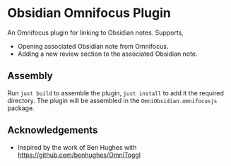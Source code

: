 # Obsidian Omnifocus Plugin

An Omnifocus plugin for linking to Obsidian notes. Supports,

- Opening associated Obsidian note from Omnifocus.
- Adding a new review section to the associated Obsidian note.

## Assembly

Run `just build` to assemble the plugin, `just install` to add it the required directory. The plugin will be assembled in the `OmniObsidian.omnifocusjs` package.

## Acknowledgements

- Inspired by the work of Ben Hughes with https://github.com/benhughes/OmniToggl
